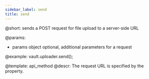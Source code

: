 ```yaml
---
sidebar_label: send
title: send
---          
```


@short: sends a POST request for file upload to a server-side URL 

@params:
* params 		object 			optional, additional parameters for a request

@example:
vault.uploader.send();

@template: api_method
@descr:
The request URL is specified by the [](uploader/api/target_config.md) property.
